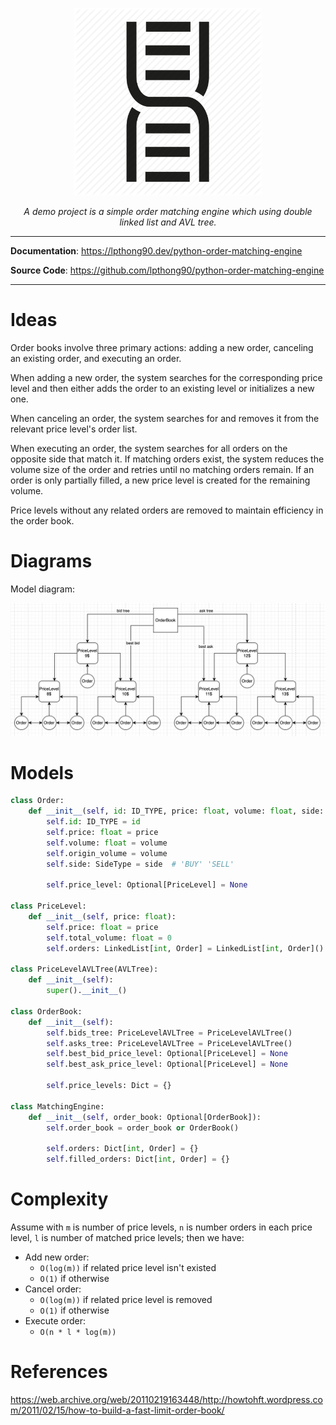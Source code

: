 <p align="center">
    <a href="https://lpthong90.dev/python-order-matching-engine"><img style="width:300px" src="/assets/images/thumbnail.jpg" alt="Order Matching Engine"></a>
</p>
<p align="center">
    <em>A demo project is a simple order matching engine which using double linked list and AVL tree.</em>
</p>

---

**Documentation**: <a href="https://lpthong90.dev/python-order-matching-engine" target="_blank">https://lpthong90.dev/python-order-matching-engine</a>

**Source  Code**: <a href="https://github.com/lpthong90/python-order-matching-engine" target="_blank">https://github.com/lpthong90/python-order-matching-engine</a>

---

# Ideas

Order books involve three primary actions: adding a new order, canceling an existing order, and executing an order. 

When adding a new order, the system searches for the corresponding price level and then either adds the order to an existing level or initializes a new one. 

When canceling an order, the system searches for and removes it from the relevant price level's order list.

When executing an order, the system searches for all orders on the opposite side that match it. If matching orders exist, the system reduces the volume size of the order and retries until no matching orders remain. If an order is only partially filled, a new price level is created for the remaining volume.

Price levels without any related orders are removed to maintain efficiency in the order book.

# Diagrams

Model diagram:

<img src="/assets/images/diagram.png" alt="filter_options"/>

[//]: # (Add new order flow diagram:)

[//]: # ()
[//]: # (Add cancel order flow diagram:)

[//]: # ()
[//]: # (Add execute order flow diagram:)


# Models
``` python
class Order:
    def __init__(self, id: ID_TYPE, price: float, volume: float, side: SideType):
        self.id: ID_TYPE = id
        self.price: float = price
        self.volume: float = volume
        self.origin_volume = volume
        self.side: SideType = side  # 'BUY' 'SELL'

        self.price_level: Optional[PriceLevel] = None

class PriceLevel:
    def __init__(self, price: float):
        self.price: float = price
        self.total_volume: float = 0
        self.orders: LinkedList[int, Order] = LinkedList[int, Order]()

class PriceLevelAVLTree(AVLTree):
    def __init__(self):
        super().__init__()

class OrderBook:
    def __init__(self):
        self.bids_tree: PriceLevelAVLTree = PriceLevelAVLTree()
        self.asks_tree: PriceLevelAVLTree = PriceLevelAVLTree()
        self.best_bid_price_level: Optional[PriceLevel] = None
        self.best_ask_price_level: Optional[PriceLevel] = None

        self.price_levels: Dict = {}

class MatchingEngine:
    def __init__(self, order_book: Optional[OrderBook]):
        self.order_book = order_book or OrderBook()

        self.orders: Dict[int, Order] = {}
        self.filled_orders: Dict[int, Order] = {}
```


# Complexity

Assume with `m` is number of price levels, `n` is number orders in each price level, `l` is number of matched price levels; then we have:

- Add new order:
  - `O(log(m))` if related price level isn't existed
  - `O(1)` if otherwise
- Cancel order:
  - `O(log(m))` if related price level is removed
  - `O(1)` if otherwise
- Execute order: 
  - `O(n * l * log(m))`

# References
https://web.archive.org/web/20110219163448/http://howtohft.wordpress.com/2011/02/15/how-to-build-a-fast-limit-order-book/
